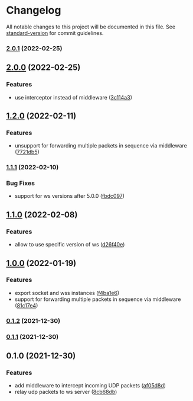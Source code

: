 # Changelog

All notable changes to this project will be documented in this file. See [standard-version](https://github.com/conventional-changelog/standard-version) for commit guidelines.

### [2.0.1](https://github.com/chunkai1312/udp2ws/compare/v2.0.0...v2.0.1) (2022-02-25)

## [2.0.0](https://github.com/chunkai1312/udp2ws/compare/v1.2.0...v2.0.0) (2022-02-25)


### Features

* use interceptor instead of middleware ([3c114a3](https://github.com/chunkai1312/udp2ws/commit/3c114a35d168431e192fc45c1fd144203ed8e9bf))

## [1.2.0](https://github.com/chunkai1312/udp2ws/compare/v1.1.1...v1.2.0) (2022-02-11)


### Features

* unsupport for forwarding multiple packets in sequence via middleware ([7721db5](https://github.com/chunkai1312/udp2ws/commit/7721db5b73a420613a23d4aa85986b8b7efb0287))

### [1.1.1](https://github.com/chunkai1312/udp2ws/compare/v1.1.0...v1.1.1) (2022-02-10)


### Bug Fixes

* support for ws versions after 5.0.0 ([fbdc097](https://github.com/chunkai1312/udp2ws/commit/fbdc097d86ed582f7d0d61502a4879604b4f5b4a))

## [1.1.0](https://github.com/chunkai1312/udp2ws/compare/v1.0.0...v1.1.0) (2022-02-08)


### Features

* allow to use specific version of ws ([d26f40e](https://github.com/chunkai1312/udp2ws/commit/d26f40e9c4a9135214ffe83e40c5630b94c8f116))

## [1.0.0](https://github.com/chunkai1312/udp2ws/compare/v0.1.2...v1.0.0) (2022-01-19)


### Features

* export socket and wss instances ([f4ba1e6](https://github.com/chunkai1312/udp2ws/commit/f4ba1e604bfa9f2e315e0f2299e8a55dd697a46d))
* support for forwarding multiple packets in sequence via middleware ([81c17e4](https://github.com/chunkai1312/udp2ws/commit/81c17e4c4462cbbf74b27874227e37fb7a025305))

### [0.1.2](https://github.com/chunkai1312/udp2ws/compare/v0.1.1...v0.1.2) (2021-12-30)

### [0.1.1](https://github.com/chunkai1312/udp2ws/compare/v0.1.0...v0.1.1) (2021-12-30)

## 0.1.0 (2021-12-30)


### Features

* add middleware to intercept incoming UDP packets ([af05d8d](https://github.com/chunkai1312/udp2ws/commit/af05d8d10d1855b21cd74aff6e3af6292212bb47))
* relay udp packets to ws server ([8cb68db](https://github.com/chunkai1312/udp2ws/commit/8cb68db2f8e3f62243f50113e7b8bf979a8ee67f))
